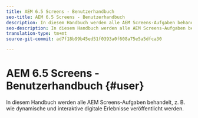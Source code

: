 ```yaml
---
title: AEM 6.5 Screens - Benutzerhandbuch
seo-title: AEM 6.5 Screens - Benutzerhandbuch
description: In diesem Handbuch werden alle AEM Screens-Aufgaben behandelt, z. B. wie dynamische und interaktive digitale Erlebnisse veröffentlicht werden.
seo-description: In diesem Handbuch werden alle AEM Screens-Aufgaben behandelt, z. B. wie dynamische und interaktive digitale Erlebnisse veröffentlicht werden.
translation-type: tm+mt
source-git-commit: ad7f18b99b45ed51f0393a0f608a75e5a5dfca30

---
```



# AEM 6.5 Screens - Benutzerhandbuch {#user}

In diesem Handbuch werden alle AEM Screens-Aufgaben behandelt, z. B. wie dynamische und interaktive digitale Erlebnisse veröffentlicht werden.


